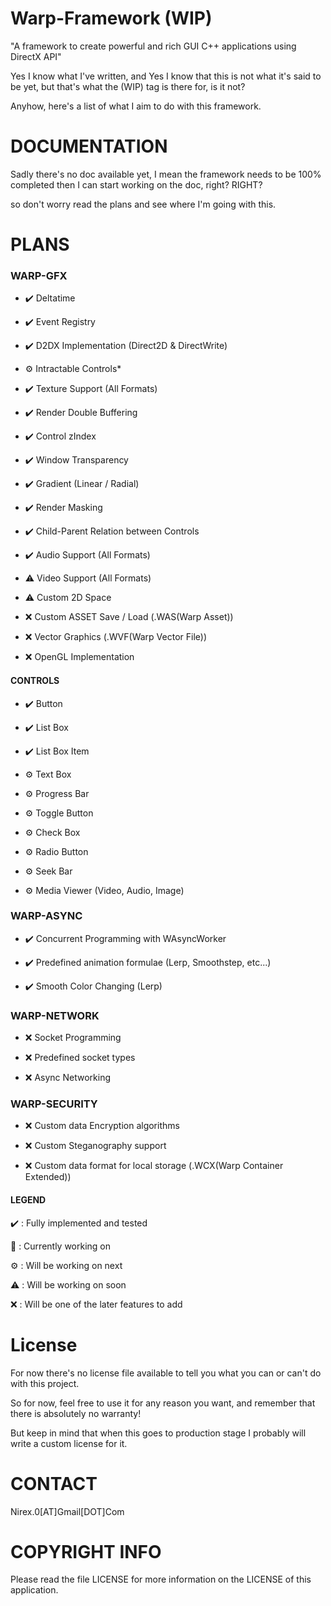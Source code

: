 # Warp-Framework (WIP)
"A framework to create powerful and rich GUI C++ applications using DirectX API"

Yes I know what I've written, and Yes I know that this is not what it's said to be yet, but that's what the (WIP) tag is there for, is it not?

Anyhow, here's a list of what I aim to do with this framework.

DOCUMENTATION
=============

Sadly there's no doc available yet, I mean the framework needs to be 100% completed then I can start working on the doc, right? RIGHT?

so don't worry read the plans and see where I'm going with this.

PLANS
=====


### WARP-GFX

- ✔️ Deltatime 

- ✔️ Event Registry

- ✔️ D2DX Implementation (Direct2D & DirectWrite)

- ⚙️ Intractable Controls*

- ✔️ Texture Support (All Formats)

- ✔️ Render Double Buffering

- ✔️ Control zIndex

- ✔️ Window Transparency

- ✔️ Gradient (Linear / Radial)

- ✔️ Render Masking

- ✔️ Child-Parent Relation between Controls 

- ✔️ Audio Support (All Formats)

- ⚠️ Video Support (All Formats)

- ⚠️ Custom 2D Space

- ❌ Custom ASSET Save / Load (.WAS(Warp Asset))

- ❌ Vector Graphics (.WVF(Warp Vector File))

- ❌ OpenGL Implementation

#### CONTROLS

- ✔️ Button

- ✔️ List Box

- ✔️ List Box Item

- ⚙️ Text Box

- ⚙️ Progress Bar

- ⚙️ Toggle Button

- ⚙️ Check Box

- ⚙️ Radio Button

- ⚙️ Seek Bar

- ⚙️ Media Viewer (Video, Audio, Image)

### WARP-ASYNC

- ✔️ Concurrent Programming with WAsyncWorker

- ✔️ Predefined animation formulae (Lerp, Smoothstep, etc...)

- ✔️ Smooth Color Changing (Lerp)

### WARP-NETWORK

- ❌ Socket Programming

- ❌ Predefined socket types

- ❌ Async Networking

### WARP-SECURITY

- ❌ Custom data Encryption algorithms

- ❌ Custom Steganography support

- ❌ Custom data format for local storage (.WCX(Warp Container Extended))


#### LEGEND

✔️ : Fully implemented and tested

🔧 : Currently working on

⚙️ : Will be working on next

⚠️ : Will be working on soon

❌ : Will be one of the later features to add


License
=======

For now there's no license file available to tell you what you can or can't do with this project.

So for now, feel free to use it for any reason you want, and remember that there is absolutely no warranty!

But keep in mind that when this goes to production stage I probably will write a custom license for it.

CONTACT
=======

Nirex.0[AT]Gmail[DOT]Com

COPYRIGHT INFO
==============

Please read the file LICENSE for more information on the LICENSE of this application.


